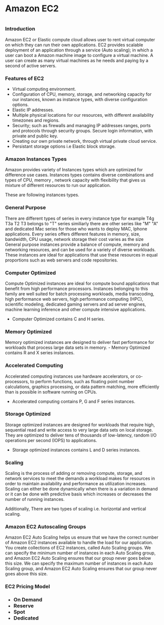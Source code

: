 <h1> Amazon EC2 <h1>
  
  <h3> Introduction</h3>
  Amazon EC2 or Elastic compute cloud allows user to rent virtual computer on which they can run their own applications. EC2 provides scalable deployment of an application through a service (Auto scaling); in which a user can boot a Amazon machine image to configure a virtual machine. A user can create as many virtual machines as he needs and paying by a second of active servers.

<h3> Features of EC2</h3>

- Virtual computing environment. 
- Configuration of CPU, memory, storage, and networking capacity for our instances, known as instance types, with diverse configuration options.
- Elastic IP addresses.
- Multiple physical locations for our resources, with different availability timezones and regions.  
- Security; such as firewalls and managing IP addresses ranges, ports and protocols through security groups. Secure login information, with private and public key.  
- Creating our own private network, through virtual private cloud service.  
- Persistant storage options i.e Elastic block storage. 
  
<h3> Amazon Instances Types</h3> 
Amazon provides variety of Instances types which are optimized for difference use cases. Instances types contains diverse combinations and types of CPU, memory , network
capacity with flexibility that gives us mixture of different resources to run our application.

These are following instances types.

<h3> General Purpose</h3> 
 There are different types of series in every instance type for example T4g T3a T2 T3 belongs to "T" series similiarly there are other series like "M" "A" and dedicated Mac series for those who wants to deploy MAC, Iphone applications. Every series offers different features in memory, size, bandwidth, CPU usage, network storage their cost varies as the size   
General purpose instances provide a balance of compute, memory and networking resources, and can be used for a variety of diverse workloads. These instances are ideal for applications that use these resources in equal proportions such as web servers and code repositories.

<h3> Computer Optimized </h3>  
Compute Optimized instances are ideal for compute bound applications that benefit from high performance processors. Instances belonging to this family are well suited for batch processing workloads, media transcoding, high performance web servers, high performance computing (HPC), scientific modeling, dedicated gaming servers and ad server engines, machine learning inference and other compute intensive applications. 

- Computer Optimized contains C and H series. 
  
<h3> Memory Optimized </h3>
Memory optimized instances are designed to deliver fast performance for workloads that process large data sets in memory.  
- Memory Optimized contains R and X series instances.
  
<h3> Accelerated Computing </h3>
Accelerated computing instances use hardware accelerators, or co-processors, to perform functions, such as floating point number calculations, graphics processing, or data pattern matching, more efficiently than is possible in software running on CPUs.
  
- Accelerated computing contains P, G and F series instances.
  
<h3> Storage Optimized </h3>
Storage optimized instances are designed for workloads that require high, sequential read and write access to very large data sets on local storage. They are optimized to deliver tens of thousands of low-latency, random I/O operations per second (IOPS) to applications.  

- Storage optimized instances contains L and D series instances. 
  
<h3> Scaling </h3>
Scaling is the process of adding or removing compute, storage, and network services to meet the demands a workload makes for resources in order to maintain availability and performance as utilization increases.
Scaling can either be done dynamically when there is a variation in demand or it can be done with predictive basis which increases or decreases the number of running instances.    

Additionally, There are two types of scaling i.e. horizontal and vertical scaling.  
  
<h3>Amazon EC2 Autoscaling Groups</h3>
  
Amazon EC2 Auto Scaling helps us ensure that we have the correct number of Amazon EC2 instances available to handle the load for our application. You create collections of EC2 instances, called Auto Scaling groups. We can specify the minimum number of instances in each Auto Scaling group, and Amazon EC2 Auto Scaling ensures that our group never goes below this size. We can specify the maximum number of instances in each Auto Scaling group, and Amazon EC2 Auto Scaling ensures that our group never goes above this size.  

<h3> EC2 Pricing Model <h3>

- On Demand 
- Reserve
- Spot
- Dedicated
  
  
  
  
  
  

  
  
  
  
  
